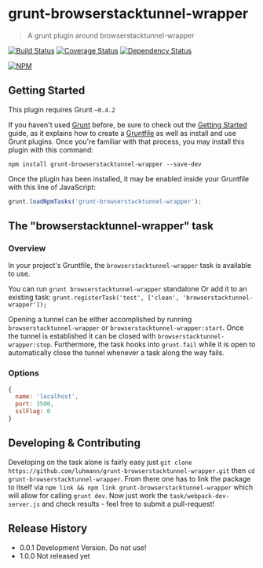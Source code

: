 # grunt-browserstacktunnel-wrapper

> A grunt plugin around browserstacktunnel-wrapper

[![Build Status](https://travis-ci.org/luhmann/grunt-browserstacktunnel-wrapper.svg?branch=master)](https://travis-ci.org/luhmann/grunt-browserstacktunnel-wrapper)
[![Coverage Status](https://coveralls.io/repos/luhmann/grunt-licensy/badge.png)](https://coveralls.io/r/luhmann/grunt-browserstacktunnel-wrapper)
[![Dependency Status](https://david-dm.org/luhmann/grunt-licensy.svg?style=flat)](https://david-dm.org/luhmann/grunt-browserstacktunnel-wrapper)

[![NPM](https://nodei.co/npm/grunt-browserstacktunnel-wrapper.png)](https://nodei.co/npm/grunt-browserstacktunnel-wrapper/)

## Getting Started
This plugin requires Grunt `~0.4.2`

If you haven't used [Grunt](http://gruntjs.com/) before, be sure to check out the [Getting Started](http://gruntjs.com/getting-started) guide, as it explains how to create a [Gruntfile](http://gruntjs.com/sample-gruntfile) as well as install and use Grunt plugins. Once you're familiar with that process, you may install this plugin with this command:

```shell
npm install grunt-browserstacktunnel-wrapper --save-dev
```

Once the plugin has been installed, it may be enabled inside your Gruntfile with this line of JavaScript:

```js
grunt.loadNpmTasks('grunt-browserstacktunnel-wrapper');
```

## The "browserstacktunnel-wrapper" task

### Overview
In your project's Gruntfile, the `browserstacktunnel-wrapper` task is available to use.

You can run `grunt browserstacktunnel-wrapper` standalone
Or add it to an existing task: `grunt.registerTask('test', ['clean', 'browserstacktunnel-wrapper']);`

Opening a tunnel can be either accomplished by running `browserstacktunnel-wrapper` or `browserstacktunnel-wrapper:start`. Once the tunnel is established it can be closed with `browserstacktunnel-wrapper:stop`. Furthermore, the task hooks into `grunt.fail` while it is open to automatically close the tunnel whenever a task along the way fails.

### Options

```javascript
{
  name: 'localhost',
  port: 3500,
  sslFlag: 0
}
```

## Developing & Contributing

Developing on the task alone is fairly easy just `git clone https://github.com/luhmann/grunt-browserstacktunnel-wrapper.git` then `cd grunt-browserstacktunnel-wrapper`. From there one has to link the package to itself via `npm link && npm link grunt-browserstacktunnel-wrapper` which will allow for calling `grunt dev`. Now just work the `task/webpack-dev-server.js` and check results - feel free to submit a pull-request!

## Release History
- 0.0.1 Development Version. Do not use!
- 1.0.0 Not released yet
